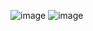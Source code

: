 ![image](https://github.com/Rahul-chaurasiya/Leetcode-Practice-Problem/assets/77222540/3723eb06-e866-4148-94fc-7c9d3644fa9b)
![image](https://github.com/Rahul-chaurasiya/Leetcode-Practice-Problem/assets/77222540/2dfa1f10-7af2-4499-93d9-723f79c5c128)
